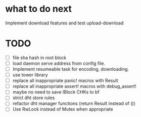 # what to do next
Implement download features and test upload-download

# TODO
- [ ] file sha hash in root block
- [ ] load daemon serve address from config file.
- [ ] Implement resumeable task for encoding, downloading.
- [ ] use tower library
- [ ] replace all inappropriate panic! macros with Result<T>
- [ ] replace all inappropriate assert! macros with debug_assert!
- [ ] maybe no need to save IBlock CHKs to bf
- [ ] strict dht store rules
- [ ] refactor dht manager functions (return Result instead of ())
- [ ] Use RwLock instead of Mutex when appropriate